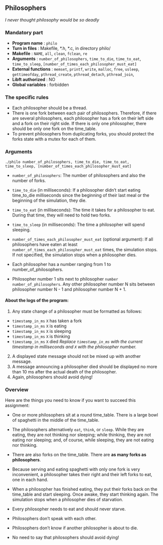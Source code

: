 ## Philosophers
*I never thought philosophy would be so deadly*


### Mandatory part

- **Program name** : `philo`
- **Turn in files** : Makefile, *.h, *.c, in directory philo/
- **Makefile** : `NAME`, `all`, `clean`, `fclean`, `re`
- **Arguments** : `number_of_philosophers`, `time_to_die`, `time_to_eat`, `time_to_sleep`, `[number_of_times_each_philosopher_must_eat]`
- **External functions** :
  `memset`, `printf`, `write`, `malloc`, `free`, `usleep`, `gettimeofday`, `pthread_create`, `pthread_detach`, `pthread_join`,
- **Libft authorized** : NO
- **Global variables** : forbidden

### The specific rules
- Each philosopher should be a thread.
- There is one fork between each pair of philosophers. Therefore, if there are several philosophers, each philosopher has a fork on their left side and a fork on their right side. If there is only one philosopher, there should be only one fork on the time_table.
- To prevent philosophers from duplicating forks, you should protect the forks state with a mutex for each of them.

### Arguments

```shell
./philo number_of_philosophers, time_to_die, time_to_eat, time_to_sleep, [number_of_times_each_philosopher_must_eat]
```

- `number_of_philosophers`: The number of philosophers and also the number of forks.
- `time_to_die` (in milliseconds): If a philosopher didn’t start eating time_to_die milliseconds since the beginning of their last meal or the beginning of the simulation, they die.
- `time_to_eat` (in milliseconds): The time it takes for a philosopher to eat.
  During that time, they will need to hold two forks.
- `time_to_sleep` (in milliseconds): The time a philosopher will spend sleeping.
- `number_of_times_each_philosopher_must_eat` (optional argument): If all philosophers have eaten at least `number_of_times_each_philosopher_must_eat` times, the simulation stops. If not specified, the simulation stops when a philosopher dies.

- Each philosopher has a number ranging from 1 to number_of_philosophers.
- Philosopher number 1 sits next to philosopher `number number_of_philosophers`.
  Any other philosopher number N sits between philosopher number N - 1 and philosopher number N + 1.


#### About the logs of the program:
1. Any state change of a philosopher must be formatted as follows:
- `timestamp_in_ms` `X` has taken a fork
- `timestamp_in_ms` `X` is eating
- `timestamp_in_ms` `X` is sleeping
- `timestamp_in_ms` `X` is thinking
- `timestamp_in_ms` `X` died
  *Replace `timestamp_in_ms` with the current timestamp in milliseconds and `X` with the philosopher number.*
2. A displayed state message should not be mixed up with another message.
3. A message announcing a philosopher died should be displayed no more than 10 ms after the actual death of the philosopher.
4. Again, philosophers should avoid dying!


### Overview
Here are the things you need to know if you want to succeed this assignment:

- One or more philosophers sit at a round time_table.
There is a large bowl of spaghetti in the middle of the time_table.

- The philosophers alternatively `eat`, `think`, or `sleep`.
While they are eating, they are not thinking nor sleeping;
while thinking, they are not eating nor sleeping;
and, of course, while sleeping, they are not eating nor thinking.

- There are also forks on the time_table. There are **as many forks as philosophers**.
- Because serving and eating spaghetti with only one fork is very inconvenient, a philosopher takes their right and their left forks to eat, one in each hand.
- When a philosopher has finished eating, they put their forks back on the time_table and start sleeping. Once awake, they start thinking again. The simulation stops when  a philosopher dies of starvation.
- Every philosopher needs to eat and should never starve.
- Philosophers don’t speak with each other.
- Philosophers don’t know if another philosopher is about to die.
- No need to say that philosophers should avoid dying!

